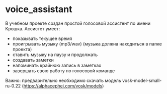 # voice_assistant

В учебном проекте создан простой голосовой ассистент по имени Крошка.
Ассистет умеет: 
- показывать текущее время
- проигрывать музыку (mp3/wav) (музыка должна находиться в папке проекта)
- ставить музыку на паузу и продолжать
- создавать заметки
- напоминать крайнюю запись в заметках 
- завершать свою работу по голосовой команде

Важно: предварительно необходимо скачать модель vosk-model-small-ru-0.22 (https://alphacephei.com/vosk/models)
